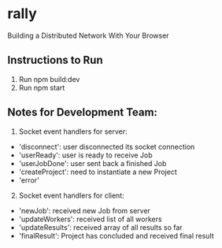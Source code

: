 # rally
Building a Distributed Network With Your Browser

## Instructions to Run

1. Run npm build:dev
2. Run npm start

## Notes for Development Team:

1. Socket event handlers for server:
  - 'disconnect': user disconnected its socket connection
  - 'userReady': user is ready to receive Job
  - 'userJobDone': user sent back a finished Job
  - 'createProject': need to instantiate a new Project
  - 'error'

2. Socket event handlers for client:
  - 'newJob': received new Job from server
  - 'updateWorkers': received list of all workers
  - 'updateResults': received array of all results so far
  - 'finalResult': Project has concluded and received final result